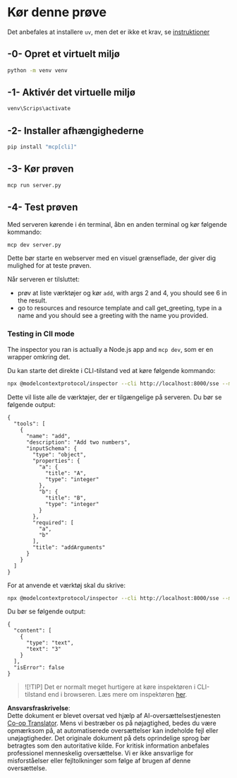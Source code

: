 <!--
CO_OP_TRANSLATOR_METADATA:
{
  "original_hash": "d700e180ce74b2675ce51a567a36c9e4",
  "translation_date": "2025-05-17T12:03:31+00:00",
  "source_file": "03-GettingStarted/05-sse-server/solution/python/README.md",
  "language_code": "da"
}
-->
# Kør denne prøve

Det anbefales at installere `uv`, men det er ikke et krav, se [instruktioner](https://docs.astral.sh/uv/#highlights)

## -0- Opret et virtuelt miljø

```bash
python -m venv venv
```

## -1- Aktivér det virtuelle miljø

```bash
venv\Scrips\activate
```

## -2- Installer afhængighederne

```bash
pip install "mcp[cli]"
```

## -3- Kør prøven

```bash
mcp run server.py
```

## -4- Test prøven

Med serveren kørende i én terminal, åbn en anden terminal og kør følgende kommando:

```bash
mcp dev server.py
```

Dette bør starte en webserver med en visuel grænseflade, der giver dig mulighed for at teste prøven.

Når serveren er tilsluttet:

- prøv at liste værktøjer og kør `add`, with args 2 and 4, you should see 6 in the result.
- go to resources and resource template and call get_greeting, type in a name and you should see a greeting with the name you provided.

### Testing in ClI mode

The inspector you ran is actually a Node.js app and `mcp dev`, som er en wrapper omkring det.

Du kan starte det direkte i CLI-tilstand ved at køre følgende kommando:

```bash
npx @modelcontextprotocol/inspector --cli http://localhost:8000/sse --method tools/list
```

Dette vil liste alle de værktøjer, der er tilgængelige på serveren. Du bør se følgende output:

```text
{
  "tools": [
    {
      "name": "add",
      "description": "Add two numbers",
      "inputSchema": {
        "type": "object",
        "properties": {
          "a": {
            "title": "A",
            "type": "integer"
          },
          "b": {
            "title": "B",
            "type": "integer"
          }
        },
        "required": [
          "a",
          "b"
        ],
        "title": "addArguments"
      }
    }
  ]
}
```

For at anvende et værktøj skal du skrive:

```bash
npx @modelcontextprotocol/inspector --cli http://localhost:8000/sse --method tools/call --tool-name add --tool-arg a=1 --tool-arg b=2
```

Du bør se følgende output:

```text
{
  "content": [
    {
      "type": "text",
      "text": "3"
    }
  ],
  "isError": false
}
```

> ![!TIP]
> Det er normalt meget hurtigere at køre inspektøren i CLI-tilstand end i browseren.
> Læs mere om inspektøren [her](https://github.com/modelcontextprotocol/inspector).

**Ansvarsfraskrivelse**:  
Dette dokument er blevet oversat ved hjælp af AI-oversættelsestjenesten [Co-op Translator](https://github.com/Azure/co-op-translator). Mens vi bestræber os på nøjagtighed, bedes du være opmærksom på, at automatiserede oversættelser kan indeholde fejl eller unøjagtigheder. Det originale dokument på dets oprindelige sprog bør betragtes som den autoritative kilde. For kritisk information anbefales professionel menneskelig oversættelse. Vi er ikke ansvarlige for misforståelser eller fejltolkninger som følge af brugen af denne oversættelse.